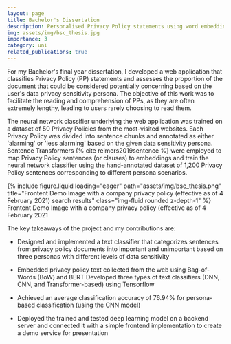```yaml
---
layout: page
title: Bachelor's Dissertation
description: Personalised Privacy Policy statements using word embedding and neural network classifiers 
img: assets/img/bsc_thesis.jpg
importance: 3
category: uni
related_publications: true
---
```


For my Bachelor's final year dissertation, I developed a web application that classifies Privacy Policy (PP) statements and assesses the proportion of the document that could be considered potentially concerning based on the user's data privacy sensitivity persona. The objective of this work was to facilitate the reading and comprehension of PPs, as they are often extremely lengthy, leading to users rarely choosing to read them.

The neural network classifier underlying the web application was trained on a dataset of 50 Privacy Policies from the most-visited websites. Each Privacy Policy was divided into sentence chunks and annotated as either 'alarming' or 'less alarming' based on the given data sensitivity persona. Sentence Transformers {% cite reimers2019sentence %} were employed to map Privacy Policy sentences (or clauses) to embeddings and train the neural network classifier using the hand-annotated dataset of 1,200 Privacy Policy sentences corresponding to different persona scenarios.

<div class="row">
    <div class="col-sm mt-3 mt-md-0">
        {% include figure.liquid loading="eager" path="assets/img/bsc_thesis.png" title="Frontent Demo Image with a company privacy policy (effective as of 4 February 2021) search results" class="img-fluid rounded z-depth-1" %}
    </div>
</div>
<div class="caption">
    Frontent Demo Image with a company privacy policy (effective as of 4 February 2021
</div>

The key takeaways of the project and my contributions are:

- Designed and implemented a text classifier that categorizes sentences from privacy policy documents into important and unimportant based on three personas with different levels of data sensitivity

- Embedded privacy policy text collected from the web using Bag-of-Words (BoW) and BERT
Developed three types of text classifiers (DNN, CNN, and Transformer-based) using Tensorflow

- Achieved an average classification accuracy of 76.94% for persona-based classification (using the CNN model)

- Deployed the trained and tested deep learning model on a backend server and connected it with a simple frontend implementation to create a demo service for presentation
